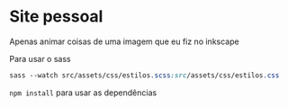 # Site pessoal

Apenas animar coisas de uma imagem que eu fiz no inkscape

Para usar o sass

```sass
sass --watch src/assets/css/estilos.scss:src/assets/css/estilos.css  
```

`npm install` para usar as dependências
